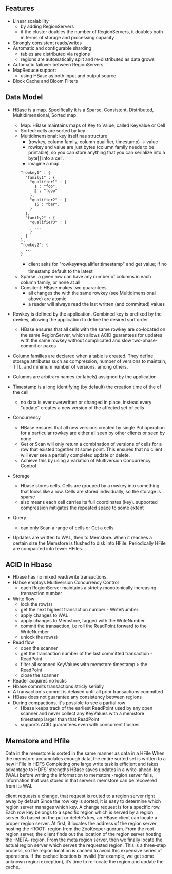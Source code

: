 ## Features

- Linear scalability
  - by adding RegionServers
  - if the cluster doubles the number of RegionServers, it doubles both in terms of storage and processing capacity
- Strongly consistent reads/writes
- Automatic and configurable sharding
  - tables are distributed via regions
  - regions are automatically split and re-distributed as data grows
- Automatic failover between RegionServers
- MapReduce support
  - using HBase as both input and output source
- Block Cache and Bloom Filters

## Data Model

- HBase is a map. Specifically it is a Sparse, Consistent, Distributed, Multidimensional, Sorted map.
  - Map: HBase maintains maps of Key to Value, called KeyValue or Cell
  - Sorted: cells are sorted by key
  - Multidimensional: key itself has structure
    - (rowkey, column family, column qualifier, timestamp) -> value
    - rowkey and value are just bytes (column family needs to be printable), so you can store anything that you can serialize into a byte[] into a cell.
    - imagine a map
    ```
    "rowkey1" : {
      "family1" : {
        "qualifier1" : {
          1 : "foo",
          2 : "fooo"
        },
        "qualifier2" : {
          15 : "bar",
        }
      },
      "family2" : {
        "qualifier3" : {
          ...
        }
      }
    },
    "rowkey2": {
      ...
    }
    ```
    - client asks for "rowkey:family:qualifier:timestamp" and get value; if no timestamp default to the latest
  - Sparse: a given row can have any number of columns in each column family, or none at all
  - Consitent: HBase makes two guarantees
    - all changes the with the same rowkey (see Multidimensional above) are atomic
    - a reader will always read the last written (and committed) values

- Rowkey is defined by the application. Combined key is prefixed by the rowkey, allowing the application to define the desired sort order
  - HBase ensures that all cells with the same rowkey are co-located on the same RegionServer, which allows ACID guarantees for updates with the same rowkey without complicated and slow two-phase-commit or paxos
- Column families are declared when a table is created. They define storage attributes such as compression, number of versions to maintain, TTL, and minimum number of versions, among others.
- Columns are arbitrary names (or labels) assigned by the application
- Timestamp is a long identifying (by default) the creation time of the of the cell
  - no data is ever overwritten or changed in place, instead every "update" creates a new version of the affected set of cells
- Concurrency
  - HBase ensures that all new versions created by single Put operation for a particular rowkey are either all seen by other clients or seen by none
  - Get or Scan will only return a combination of versions of cells for a row that existed together at some point. This ensures that no client will ever see a partially completed update or delete.
  - Achieve this by using a variation of Multiversion Concurrency Control
- Storage
  - Hbase stores cells. Cells are grouped by a rowkey into something that looks like a row. Cells are stored individually, so the storage is sparse
  - also means each cell carries its full coordinates (key). supported compression mitigates the repeated space to some extent
- Query
  - can only Scan a range of cells or Get a cells
- Updates are written to WAL, then to Memstore. When it reaches a certain size the Memstore is flushed to disk into HFile. Periodically HFile are compacted into fewer HFiles.


## ACID in Hbase

- Hbase has no mixed read/write transactions.
- Habse employs Multiversion Concurrency Control
  - each RegionServer maintains a strictly monotonically increasing transaction number
- Write flow
  - lock the row(s)
  - get the next highest transaction number - WriteNumber
  - apply changes to WAL
  - apply changes to Memstore, tagged with the WriteNumber
  - commit the transaction, i.e roll the ReadPoint forward to the WriteNumber
  - unlock the row(s)
- Read flow
  - open the scanner
  - get the transaction number of the last committed transaction - ReadPoint
  - filter all scanned KeyValues with memstore timestamp > the ReadPoint
  - close the scanner
- Reader acquires no locks
- Hbase commits transactions stricly serially
- A transaction's commit is delayed until all prior transactions committed
- HBase does not guarantee any consistency between regions
- During compactions, it's possible to see a partial row
  - Hbase keeps track of the earliest ReadPoint used by any open scanner and never collect any KeyValues with a memstore timestamp larger than that ReadPoint
  - supports ACID guarantees even with concurrent flushes

## Memstore and Hfile

Data in the memstore is sorted in the same manner as data in a HFile
When the memstore accumulates enough data, the entire sorted set is written to a new HFile in HDFS
Completing one large write task is efficient and takes advantage to HDFS’ strengths
HBase saves updates in a write-ahead-log (WAL) before writing the information to memstore
  -region server fails, information that was stored in that server’s memstore can be recovered from its WAL

client requests a change, that request is routed to a region server right away by default
Since the row key is sorted, it is easy to determine which region server manages which key. A change request is for a specific row. Each row key belongs to a specific region which is served by a region server
So based on the put or delete’s key, an HBase client can locate a proper region server. At first, it locates the address of the region server hosting the -ROOT- region from the ZooKeeper quorum.  From the root region server, the client finds out the location of the region server hosting the -META- region.  From the meta region server, then we finally locate the actual region server which serves the requested region.  This is a three-step process, so the region location is cached to avoid this expensive series of operations. If the cached location is invalid (for example, we get some unknown region exception), it’s time to re-locate the region and update the cache.